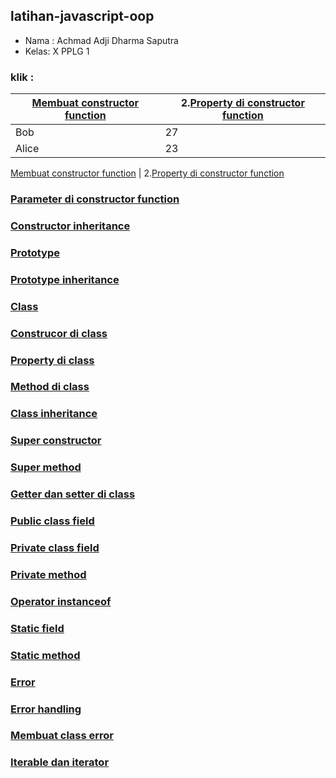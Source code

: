 ## latihan-javascript-oop

- Nama : Achmad Adji Dharma Saputra
- Kelas: X PPLG 1

### klik :

| [Membuat constructor function](OOP/Membuat%20constructor%20function/) | 2.[Property di constructor function](OOP/Property%20di%20constructor%20function/) |
| ----- | --- |
| Bob   | 27  |
| Alice | 23  |

[Membuat constructor function](OOP/Membuat%20constructor%20function/) | 2.[Property di constructor function](OOP/Property%20di%20constructor%20function/) 

### [Parameter di constructor function]()

### [Constructor inheritance]()

### [Prototype]()

### [Prototype inheritance]()

### [Class]()

### [Construcor di class]()

### [Property di class]()

### [Method di class]()

### [Class inheritance]()

### [Super constructor]()

### [Super method]()

### [Getter dan setter di class]()

### [Public class field]()

### [Private class field]()

### [Private method]()

### [Operator instanceof]()

### [Static field]()

### [Static method]()

### [Error]()

### [Error handling]()

### [Membuat class error]()

### [Iterable dan iterator]()

### []()
